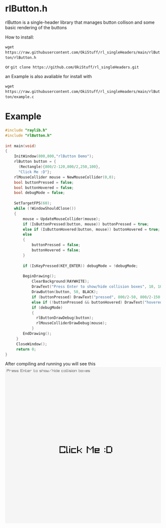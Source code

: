# rlButton.h
rlButton is a single-header library that manages button collison and some basic rendering of the buttons

How to install:

`wget https://raw.githubusercontent.com/OkiStuff/rl_singleHeaders/main/rlButton/rlButton.h`

or
`git clone https://github.com/OkiStuff/rl_singleHeaders.git`

an Example is also avaliable for install with

`wget https://raw.githubusercontent.com/OkiStuff/rl_singleHeaders/main/rlButton/example.c`

# Example

```c
#include "raylib.h"
#include "rlButton.h"

int main(void)
{
    InitWindow(800,800,"rlButton Demo");
    rlButton button = {
      (Rectangle){800/2-120,800/2,250,100},
      "Click Me :D"};
    rlMouseCollider mouse = NewMouseCollider(0,0);
    bool buttonPressed = false;
    bool buttonHovered = false;
    bool debugMode = false;
    
    SetTargetFPS(60);
    while (!WindowShouldClose())
    {
        mouse = UpdateMouseCollider(mouse);
        if (IsButtonPressed(button, mouse)) buttonPressed = true;
        else if (IsButtonHovered(button, mouse)) buttonHovered = true;
        else 
        {
            buttonPressed = false;
            buttonHovered = false;
        }
        
        if (IsKeyPressed(KEY_ENTER)) debugMode = !debugMode;
        
        BeginDrawing();
            ClearBackground(RAYWHITE);
            DrawText("Press Enter to show/hide collision boxes", 10, 10, 20, GRAY);
            DrawButton(button, 50, BLACK);
            if (buttonPressed) DrawText("pressed", 800/2-50, 800/2-150, 32, RED);
            else if (!buttonPressed && buttonHovered) DrawText("hovered", 800/2-50, 800/2-150, 32, RED);
            if (debugMode) 
            {
              rlButtonDrawDebug(button);
              rlMouseColliderDrawDebug(mouse);
            }
        EndDrawing();
     }
     CloseWindow();
     return 0;
}
```
     
After compiling and running you will see this
![Example of rlButton](https://github.com/OkiStuff/rl_singleHeaders/raw/main/assests/rlbuttonexample.gif?raw=true)
     
     
        
